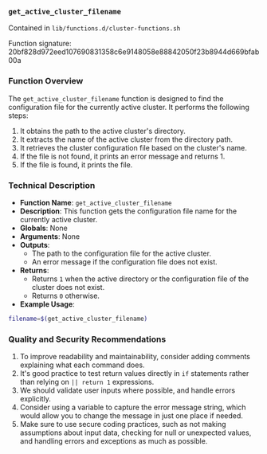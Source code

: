 ### `get_active_cluster_filename`

Contained in `lib/functions.d/cluster-functions.sh`

Function signature: 20bf828d972eed107690831358c6e9148058e88842050f23b8944d669bfab00a

### Function Overview

The `get_active_cluster_filename` function is designed to find the configuration file for the currently active cluster. It performs the following steps:
1. It obtains the path to the active cluster's directory.
2. It extracts the name of the active cluster from the directory path.
3. It retrieves the cluster configuration file based on the cluster's name.
4. If the file is not found, it prints an error message and returns 1.
5. If the file is found, it prints the file.

### Technical Description

- **Function Name**: `get_active_cluster_filename`
- **Description**: This function gets the configuration file name for the currently active cluster.
- **Globals**: None
- **Arguments**: None
- **Outputs**:  
   - The path to the configuration file for the active cluster.
   - An error message if the configuration file does not exist.
- **Returns**: 
  - Returns `1` when the active directory or the configuration file of the cluster does not exist.
  - Returns `0` otherwise.
- **Example Usage**:  
```bash
filename=$(get_active_cluster_filename)
```

### Quality and Security Recommendations

1. To improve readability and maintainability, consider adding comments explaining what each command does.
2. It's good practice to test return values directly in `if` statements rather than relying on `|| return 1` expressions.
3. We should validate user inputs where possible, and handle errors explicitly.
4. Consider using a variable to capture the error message string, which would allow you to change the message in just one place if needed.
5. Make sure to use secure coding practices, such as not making assumptions about input data, checking for null or unexpected values, and handling errors and exceptions as much as possible.

